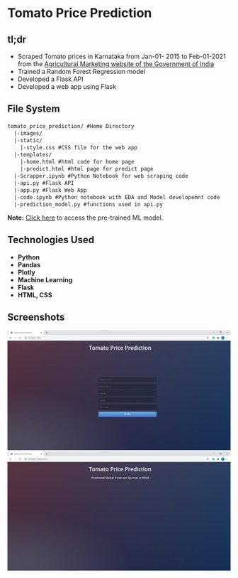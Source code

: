 # Tomato Price Prediction
## tl;dr
- Scraped Tomato prices in Karnataka from Jan-01-
2015 to Feb-01-2021 from the [Agricultural Marketing website of the Government of India](https://agmarknet.gov.in/SearchCmmMkt.aspx?Tx_Commodity=78&Tx_State=0&Tx_District=0&Tx_Market=0&DateFrom=30-Jun-2020&DateTo=30-Jun-2020&Fr_Date=30-Jun-2020&To_Date=30-Jun-2020&Tx_Trend=0&Tx_CommodityHead=Tomato&Tx_StateHead=--Select--&Tx_DistrictHead=--Select--&Tx_MarketHead=--Select--)
- Trained a Random Forest Regression model
- Developed a Flask API
- Developed a web app using Flask 
## File System
```
tomato_price_prediction/ #Home Directory
  |-images/
  |-static/
    |-style.css #CSS file for the web app
  |-templates/
    |-home.html #html code for home page
    |-predict.html #html page for predict page
  |-Scrapper.ipynb #Python Notebook for web scraping code
  |-api.py #Flask API
  |-app.py #Flask Web App
  |-code.ipynb #Python notebook with EDA and Model developemnt code
  |-prediction_model.py #functions used in api.py
  ```
  <b>Note:</b> <a href="https://drive.google.com/drive/folders/1p39S_qRTGpUSbVFK65kb75pRQMAtkogR?usp=sharing">Click here</a> to access the pre-trained ML model.
## Technologies Used
* <strong>Python</strong>
* <strong>Pandas</strong>
* <strong>Plotly</strong>
* <strong>Machine Learning</strong>
* <strong>Flask</strong>
* <strong>HTML, CSS</strong>
## Screenshots
<img src="https://github.com/chawla201/tomato_price_prediction/blob/main/images/Screenshot1.jpg">
<img src="https://github.com/chawla201/tomato_price_prediction/blob/main/images/Screenshot2.jpg">
